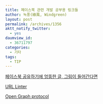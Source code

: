 ```yaml
---
title: 페이스북 관련 개발 공부용 링크들
author: 녹풍(綠風, Windgreen)
layout: post
permalink: /archives/1356
aktt_notify_twitter:
  - yes
daumview_id:
  - 36711797
categories:
  - 기타
tags:
  - TIP
---
```

<a title="페이스북 공유하기에 엉뚱한 글, 그림이 들어간다면" rel="bookmark" href="http://pat.im/812">페이스북 공유하기에 엉뚱한 글, 그림이 들어간다면</a>

[URL Linter][1]

[Open Graph protocol][2]

 [1]: http://developers.facebook.com/tools/lint
 [2]: http://developers.facebook.com/docs/opengraph